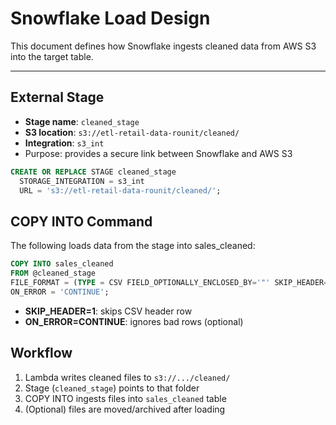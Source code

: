# Snowflake Load Design

This document defines how Snowflake ingests cleaned data from AWS S3 into the target table.

---

## External Stage

- **Stage name**: `cleaned_stage`
- **S3 location**: `s3://etl-retail-data-rounit/cleaned/`
- **Integration**: `s3_int`
- Purpose: provides a secure link between Snowflake and AWS S3

```sql
CREATE OR REPLACE STAGE cleaned_stage
  STORAGE_INTEGRATION = s3_int
  URL = 's3://etl-retail-data-rounit/cleaned/';
```

## COPY INTO Command

The following loads data from the stage into sales_cleaned:

```sql
COPY INTO sales_cleaned
FROM @cleaned_stage
FILE_FORMAT = (TYPE = CSV FIELD_OPTIONALLY_ENCLOSED_BY='"' SKIP_HEADER=1)
ON_ERROR = 'CONTINUE';
```

- **SKIP_HEADER=1**: skips CSV header row
- **ON_ERROR=CONTINUE**: ignores bad rows (optional)

## Workflow

1. Lambda writes cleaned files to `s3://.../cleaned/`
2. Stage (`cleaned_stage`) points to that folder
3. COPY INTO ingests files into `sales_cleaned` table
4. (Optional) files are moved/archived after loading